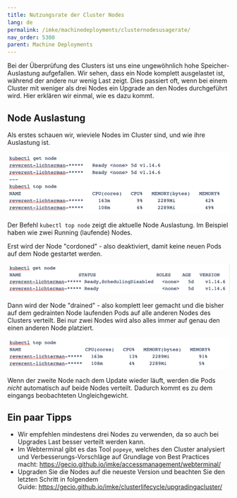 ```yaml
---
title: Nutzungsrate der Cluster Nodes
lang: de
permalink: /imke/machinedeployments/clusternodesusagerate/
nav_order: 5300
parent: Machine Deployments
---
```


Bei der Überprüfung des Clusters ist uns eine ungewöhnlich hohe Speicher-Auslastung aufgefallen.
Wir sehen, dass ein Node komplett ausgelastet ist, während der andere nur wenig Last zeigt.
Dies passiert oft, wenn bei einem  Cluster mit weniger als drei Nodes ein Upgrade an den Nodes durchgeführt wird.
Hier erklären wir einmal, wie es dazu kommt.

## Node Auslastung

Als erstes schauen wir, wieviele Nodes im Cluster sind, und wie ihre Auslastung ist.

![Step 1](get_top_node_1.png)

Der Befehl `kubectl top node` zeigt die aktuelle Node Auslastung. Im Beispiel haben wie zwei Running (laufende) Nodes.

Erst wird der Node "cordoned" - also deaktiviert, damit keine neuen Pods auf dem Node gestartet werden.

![Step 2](get_node_2.png)

Dann wird der Node "drained" - also komplett leer gemacht und die bisher auf dem gedrainten Node laufenden Pods auf alle anderen Nodes des Clusters verteilt.
Bei nur zwei Nodes wird also alles immer auf genau den einen anderen Node platziert.

![Step 3](top_node_3.png)

Wenn der zweite Node nach dem Update wieder läuft, werden die Pods _nicht_ automatisch auf beide Nodes verteilt. Dadurch kommt es zu dem eingangs beobachteten Ungleichgewicht.

## Ein paar Tipps

* Wir empfehlen mindestens drei Nodes zu verwenden, da so auch bei Upgrades Last besser verteilt werden kann.
* Im Webterminal gibt es das Tool `popeye`, welches den Cluster analysiert und Verbesserungs-Vorschläge auf Grundlage von  Best Practices macht: <https://gecio.github.io/imke/accessmanagement/webterminal/>
* Upgraden Sie die Nodes auf die neueste Version und beachten Sie den letzten Schritt in folgendem Guide: <https://gecio.github.io/imke/clusterlifecycle/upgradingacluster/>

